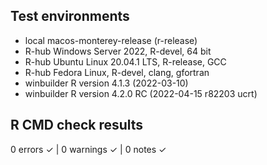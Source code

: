 ## Test environments

- local macos-monterey-release (r-release)
- R-hub Windows Server 2022, R-devel, 64 bit
- R-hub Ubuntu Linux 20.04.1 LTS, R-release, GCC
- R-hub Fedora Linux, R-devel, clang, gfortran
- winbuilder R version 4.1.3 (2022-03-10)
- winbuilder R version 4.2.0 RC (2022-04-15 r82203 ucrt)

## R CMD check results
0 errors ✓ | 0 warnings ✓ | 0 notes ✓

